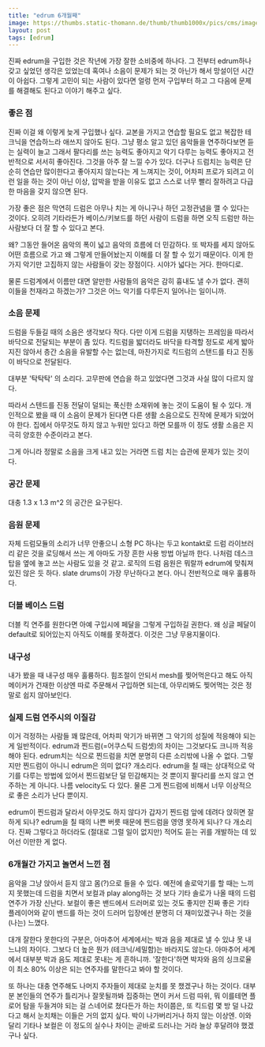 ```yaml
---
title: "edrum 6개월째"
image: https://thumbs.static-thomann.de/thumb/thumb1000x/pics/cms/image/guide/en/e_drums/397513_03.jpg
layout: post
tags: [edrum]
---
```


진짜 edrum을 구입한 것은 작년에 가장 잘한 소비중에 하나다. 그 전부터 edrum하나 갖고 싶었던 생각은 있었는데 혹여나 소음이 문제가 되는 것 아닌가 해서 망설이던 시간이 아쉽다. 그렇게 고민이 되는 사람이 있다면 얼렁 먼저 구입부터 하고 그 다음에 문제를 해결해도 된다고 이야기 해주고 싶다.

### 좋은 점

진짜 이걸 왜 이렇게 늦게 구입했나 싶다. 교본을 가지고 연습할 필요도 없고 복잡한 테크닉을 연습하느라 애쓰지 않아도 된다. 그냥 평소 알고 있던 음악들을 연주하다보면 듣는 실력이 늘고 그래서 팔다리를 쓰는 능력도 좋아지고 악기 다루는 능력도 좋아지고 전반적으로 서서히 좋아진다. 그것을 아주 잘 느낄 수가 있다. 더구나 드럼치는 능력은 단순히 연습만 많이한다고 좋아지지 않는다는 게 느껴지는 것이, 어차피 프로가 되려고 이런 일을 하는 것이 아닌 이상, 압박을 받을 이유도 없고 스스로 너무 빨리 잘하려고 다급한 마음을 갖지 않으면 된다. 

가장 좋은 점은 막연히 드럼은 아무나 치는 게 아니구나 하던 고정관념을 깰 수 있다는 것이다. 오히려 기타라든가 베이스/키보드를 하던 사람이 드럼을 하면 오직 드럼만 하는 사람보다 더 잘 할 수 있다고 본다. 

왜? 그동안 들어온 음악의 폭이 넓고 음악의 흐름에 더 민감하다. 또 박자를 세지 않아도 어떤 흐름으로 가고 왜 그렇게 만들어놨는지 이해를 더 잘 할 수 있기 때문이다. 이게 한 가지 악기만 고집하지 않는 사람들이 갖는 장점이다. 시야가 넓다는 거다. 한마디로.

물론 드럼계에서 이름만 대면 알만한 사람들의 음악은 감히 흉내도 낼 수가 없다. 괜히 이들을 천재라고 하겠는가? 그것은 어느 악기를 다루든지 일어나는 일이니까. 

### 소음 문제

드럼을 두들길 때의 소음은 생각보다 작다. 다만 이게 드럼을 지탱하는 프레임을 따라서 바닥으로 전달되는 부분이 좀 있다. 킥드럼을 밟더라도 바닥을 타격할 정도로 세게 밟아지진 않아서 층간 소음을 유발할 수는 없는데, 마찬가지로 킥드럼의 스탠드를 타고 진동이 바닥으로 전달된다. 

대부분 '탁탁탁' 의 소리다. 고무판에 연습을 하고 있었다면 그것과 사실 많이 다르지 않다. 

따라서 스텐드를 진동 전달이 덜되는 푹신한 소재위에 놓는 것이 도움이 될 수 있다. 개인적으로 봤을 때 이 소음이 문제가 된다면 다른 생활 소음으로도 진작에 문제가 되었어야 한다. 집에서 아무것도 하지 않고 누워만 있다고 하면 모를까 이 정도 생활 소음은 지극히 양호한 수준이라고 본다. 

그게 아니라 정말로 소음을 크게 내고 있는 거라면 드럼 치는 습관에 문제가 있는 것이다. 

### 공간 문제

대충 1.3 x 1.3 m^2 의 공간은 요구된다. 

### 음원 문제

자체 드럼모듈의 소리가 너무 안좋으니 소형 PC 하나는 두고 kontakt로 드럼 라이브러리 같은 것을 로딩해서 쓰는 게 아마도 가장 흔한 사용 방법 아닐까 한다. 나처럼 데스크탑을 옆에 놓고 쓰는 사람도 있을 것 같고. 로직의 드럼 음원은 뭐랄까 edrum에 맞춰져 있진 않은 듯 하다. slate drums이 가장 무난하다고 본다. 아니 전반적으로 매우 훌륭하다.

### 더블 베이스 드럼

더블 킥 연주를 원한다면 아예 구입시에 페달을 그렇게 구입하길 권한다. 왜 싱글 페달이 default로 되어있는지 아직도 이해를 못하겠다. 이것은 그냥 무용지물이다.

### 내구성

내가 봤을 때 내구성 매우 훌륭하다. 힘조절이 안되서 mesh를 찢어먹은다고 해도 아직 메이커가 건재한 이상엔 따로 주문해서 구입하면 되는데, 아무리봐도 찢어먹는 것은 정말로 쉽지 않아보인다. 

### 실제 드럼 연주시의 이질감

이거 걱정하는 사람들 꽤 많은데, 어차피 악기가 바뀌면 그 악기의 성질에 적응해야 되는 게 일반적이다. edrum과 찐드럼(=어쿠스틱 드럼셋)의 차이는 그것보다도 크니까 적응해야 된다. edrum치는 식으로 찐드럼을 치면 분명히 다른 소리밖에 나올 수 없다. 그렇지만 찐드럼이 아니니 edrum은 의미 없다? 개소리다. edrum을 칠 때는 상대적으로 악기를 다루는 방법에 있어서 찐드럼보단 덜 민감해지는 것 뿐이지 팔다리를 쓰지 않고 연주하는 게 아니다. 나름 velocity도 다 있다. 물론 그게 찐드럼에 비해서 너무 이상적으로 좋은 소리가 난다 뿐이지. 

edrum이 찐드럼과 달라서 아무것도 하지 않다가 갑자기 찐드럼 앞에 데려다 앉히면 잘하게 되나? edrum을 칠 때의 나쁜 버릇 때문에 찐드럼을 영영 못하게 되나? 다 개소리다. 진짜 그렇다고 하더라도 (절대로 그럴 일이 없지만) 적어도 듣는 귀를 개발하는 데 있어선 이만한 게 없다.

### 6개월간 가지고 놀면서 느낀 점

음악을 그냥 앉아서 듣지 않고 몸(?)으로 들을 수 있다. 예전에 솔로악기를 할 때는 느끼지 못했는데 드럼을 치면서 보컬과 play along하는 것 보다 기타 솔로가 나올 때의 드럼 연주가 가장 신난다. 보컬이 좋은 밴드에서 드러머로 있는 것도 좋지만 진짜 좋은 기타 플레이어와 같이 밴드를 하는 것이 드러머 입장에선 분명히 더 재미있겠구나 하는 것을 (나는) 느꼈다.

대개 잘한다 못한다의 구분은, 아마추어 세계에서는 박과 음을 제대로 낼 수 있냐 못 내느냐의 차이다. 그보다 더 높은 뭔가 (테크닉/세밀함)는 바라지도 않는다. 아마추어 세계에서 대부분 박과 음도 제대로 못내는 게 흔하니까. '잘한다'하면 박자와 음의 싱크로율이 최소 80% 이상은 되는 연주자를 말한다고 봐야 할 것이다.

또 하나는 대충 연주해도 나머지 주자들이 제대로 눈치를 못 챘겠구나 하는 것이다. 대부분 본인들의 연주가 틀리거나 잘못될까봐 집중하는 면이 커서 드럼 따위, 뭐 이를테면 플로어 탐을 두들겨야 되는 걸 스네어로 쳤다든가 하는 차이쯤은, 또 킥드럼 몇 방 덜 나갔다고 해서 눈치채는 이들은 거의 없지 싶다. 박이 나가버리거나 하지 않는 이상엔. 이와 달리 기타나 보컬은 이 정도의 실수나 차이는 곧바로 드러나는 거라 늘상 후달려야 했겠구나 싶다. 

